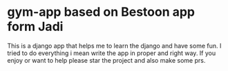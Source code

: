 # gym-app based on Bestoon app form Jadi
This is a django app that helps me to learn the django and have some fun. I tried to do everything i mean write the app in proper and 
right way. If you enjoy or want to help please star the project and also make some prs.

